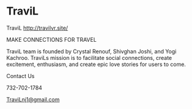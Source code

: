 # TraviL

TraviL
http://travilvr.site/

MAKE CONNECTIONS FOR TRAVEL

TraviL team is founded by Crystal Renouf, Shivghan Joshi, and Yogi Kachroo. TraviLs mission is to facilitate social connections, create excitement, enthusiasm, and create epic love stories for users to come.

Contact Us

732-702-1784

TraviLnj1@gmail.com

